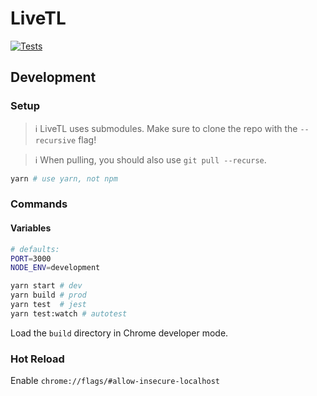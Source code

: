# LiveTL
[![Tests](https://github.com/LiveTL/extension/actions/workflows/tests.yaml/badge.svg)](https://github.com/LiveTL/extension/actions/workflows/tests.yaml)

## Development

### Setup

> ℹ LiveTL uses submodules. Make sure to clone the repo with the `--recursive` flag!

> ℹ When pulling, you should also use `git pull --recurse`.

```bash
yarn # use yarn, not npm
```

### Commands
#### Variables
```bash
# defaults:
PORT=3000
NODE_ENV=development
```
```bash
yarn start # dev
yarn build # prod
yarn test  # jest
yarn test:watch # autotest
```
Load the `build` directory in Chrome developer mode.

### Hot Reload
Enable `chrome://flags/#allow-insecure-localhost`